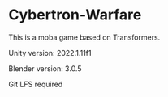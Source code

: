 # Cybertron-Warfare

This is a moba game based on Transformers.

Unity version: 2022.1.11f1

Blender version: 3.0.5

Git LFS required
